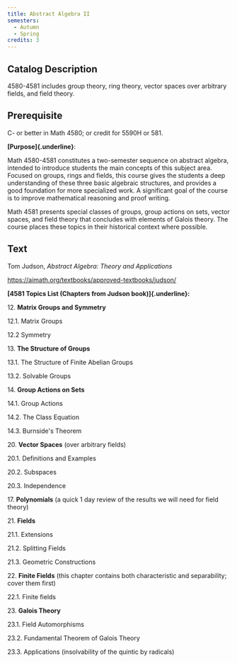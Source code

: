 ```yaml
---
title: Abstract Algebra II
semesters:
  - Autumn
  - Spring
credits: 3
---
```


## Catalog Description

4580-4581 includes group theory, ring theory, vector spaces over
arbitrary fields, and field theory.

## Prerequisite

C- or better in Math 4580; or credit for 5590H or 581.

**[Purpose]{.underline}**:

Math 4580-4581 constitutes a two-semester sequence on abstract algebra,
intended to introduce students the main concepts of this subject area.
Focused on groups, rings and fields, this course gives the students a
deep understanding of these three basic algebraic structures, and
provides a good foundation for more specialized work. A significant goal
of the course is to improve mathematical reasoning and proof writing.

Math 4581 presents special classes of groups, group actions on sets,
vector spaces, and field theory that concludes with elements of Galois
theory. The course places these topics in their historical context where
possible.

## Text

Tom Judson, *Abstract Algebra: Theory and Applications*

<https://aimath.org/textbooks/approved-textbooks/judson/>

**[4581 Topics List (Chapters from Judson book)]{.underline}:**

12\. **Matrix Groups and Symmetry**

12.1. Matrix Groups

12.2 Symmetry

13\. **The Structure of Groups**

13.1. The Structure of Finite Abelian Groups

13.2. Solvable Groups

14\. **Group Actions on Sets**

14.1. Group Actions

14.2. The Class Equation

14.3. Burnside's Theorem

20\. **Vector Spaces** (over arbitrary fields)

20.1. Definitions and Examples

20.2. Subspaces

20.3. Independence

17\. **Polynomials** (a quick 1 day review of the results we will need
for field theory)

21\. **Fields**

21.1. Extensions

21.2. Splitting Fields

21.3. Geometric Constructions

22\. **Finite Fields** (this chapter contains both characteristic and
separability; cover them first)

22.1. Finite fields

23\. **Galois Theory**

23.1. Field Automorphisms

23.2. Fundamental Theorem of Galois Theory

23.3. Applications (insolvability of the quintic by radicals)
